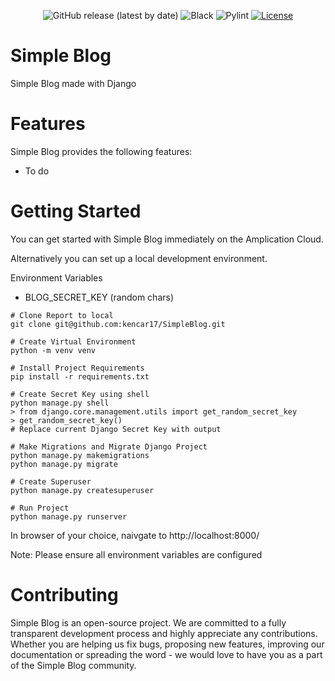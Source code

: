 <p align="center">
  <img alt="GitHub release (latest by date)" src="https://img.shields.io/github/v/release/kencar17/SimpleBlog?color=blue"/>
  <img alt="Black" src="https://img.shields.io/badge/code%20style-black-000000.svg"/>
  <img alt="Pylint" src="https://img.shields.io/badge/linting-pylint-yellowgreen"/>
  <a href="https://opensource.org/licenses/MIT">
    <img src="https://img.shields.io/badge/License-MIT-red.svg" alt="License">
  </a>
</p>

# Simple Blog

Simple Blog made with Django

# Features

Simple Blog provides the following features:

- To do

# Getting Started

You can get started with Simple Blog immediately on the Amplication Cloud. 

Alternatively you can set up a local development environment.

Environment Variables
- BLOG_SECRET_KEY (random chars)

```
# Clone Report to local
git clone git@github.com:kencar17/SimpleBlog.git

# Create Virtual Environment
python -m venv venv

# Install Project Requirements
pip install -r requirements.txt

# Create Secret Key using shell
python manage.py shell
> from django.core.management.utils import get_random_secret_key
> get_random_secret_key()
# Replace current Django Secret Key with output

# Make Migrations and Migrate Django Project
python manage.py makemigrations
python manage.py migrate

# Create Superuser
python manage.py createsuperuser

# Run Project
python manage.py runserver

```
In browser of your choice, naivgate to http://localhost:8000/

Note: Please ensure all environment variables are configured

# Contributing

Simple Blog is an open-source project. We are committed to a fully transparent development process and highly appreciate any contributions. Whether you are helping us fix bugs, proposing new features, improving our documentation or spreading the word - we would love to have you as a part of the Simple Blog community.
